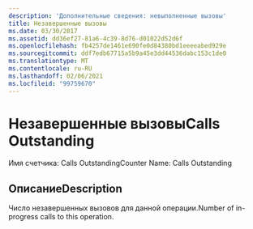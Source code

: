 ```yaml
---
description: 'Дополнительные сведения: невыполненные вызовы'
title: Незавершенные вызовы
ms.date: 03/30/2017
ms.assetid: dd36ef27-81a6-4c39-8d76-d01022d52d6f
ms.openlocfilehash: fb4257de1461e690fe0d84380bd1eeeeabed929e
ms.sourcegitcommit: ddf7edb67715a5b9a45e3dd44536dabc153c1de0
ms.translationtype: MT
ms.contentlocale: ru-RU
ms.lasthandoff: 02/06/2021
ms.locfileid: "99759670"
---
```

# <a name="calls-outstanding"></a><span data-ttu-id="f738d-103">Незавершенные вызовы</span><span class="sxs-lookup"><span data-stu-id="f738d-103">Calls Outstanding</span></span>

<span data-ttu-id="f738d-104">Имя счетчика: Calls Outstanding</span><span class="sxs-lookup"><span data-stu-id="f738d-104">Counter Name:  Calls Outstanding</span></span>  
  
## <a name="description"></a><span data-ttu-id="f738d-105">Описание</span><span class="sxs-lookup"><span data-stu-id="f738d-105">Description</span></span>  

 <span data-ttu-id="f738d-106">Число незавершенных вызовов для данной операции.</span><span class="sxs-lookup"><span data-stu-id="f738d-106">Number of in-progress calls to this operation.</span></span>
